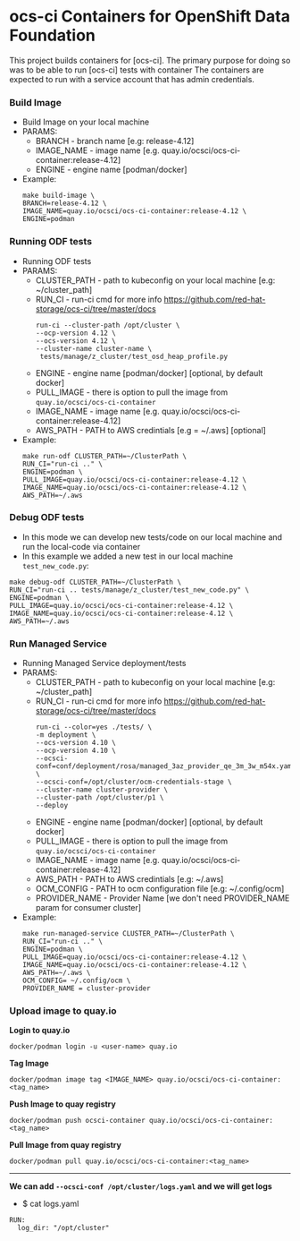 # ocs-ci Containers for OpenShift Data Foundation

This project builds containers for [ocs-ci].
The primary purpose for doing so was to be able to run [ocs-ci] tests with container
The containers are expected to run with a service account that has admin credentials.

### Build Image
* Build Image on your local machine
* PARAMS:
  * BRANCH - branch name [e.g: release-4.12]
  * IMAGE_NAME - image name [e.g. quay.io/ocsci/ocs-ci-container:release-4.12]
  * ENGINE - engine name [podman/docker]
* Example:
  ```
  make build-image \
  BRANCH=release-4.12 \
  IMAGE_NAME=quay.io/ocsci/ocs-ci-container:release-4.12 \
  ENGINE=podman
  ```

### Running ODF tests
* Running ODF tests
* PARAMS:
  * CLUSTER_PATH - path to kubeconfig on your local machine [e.g: ~/cluster_path]
  * RUN_CI - run-ci cmd for more info https://github.com/red-hat-storage/ocs-ci/tree/master/docs
    ```
    run-ci --cluster-path /opt/cluster \
    --ocp-version 4.12 \
    --ocs-version 4.12 \
    --cluster-name cluster-name \
     tests/manage/z_cluster/test_osd_heap_profile.py
    ```
  * ENGINE - engine name [podman/docker] [optional, by default docker]
  * PULL_IMAGE - there is option to pull the image from `quay.io/ocsci/ocs-ci-container`
  * IMAGE_NAME - image name [e.g. quay.io/ocsci/ocs-ci-container:release-4.12]
  * AWS_PATH - PATH to AWS credintials [e.g = ~/.aws] [optional]
* Example:
  ```
  make run-odf CLUSTER_PATH=~/ClusterPath \
  RUN_CI="run-ci .." \
  ENGINE=podman \
  PULL_IMAGE=quay.io/ocsci/ocs-ci-container:release-4.12 \
  IMAGE_NAME=quay.io/ocsci/ocs-ci-container:release-4.12 \
  AWS_PATH=~/.aws
  ```

### Debug ODF tests
  * In this mode we can develop new tests/code on our local machine and run the local-code via container
  * In this example we added a new test in our local machine `test_new_code.py`:
  ```
  make debug-odf CLUSTER_PATH=~/ClusterPath \
  RUN_CI="run-ci .. tests/manage/z_cluster/test_new_code.py" \
  ENGINE=podman \
  PULL_IMAGE=quay.io/ocsci/ocs-ci-container:release-4.12 \
  IMAGE_NAME=quay.io/ocsci/ocs-ci-container:release-4.12 \
  AWS_PATH=~/.aws
  ```

### Run Managed Service
* Running Managed Service deployment/tests
* PARAMS:
  * CLUSTER_PATH - path to kubeconfig on your local machine [e.g: ~/cluster_path]
  * RUN_CI - run-ci cmd for more info https://github.com/red-hat-storage/ocs-ci/tree/master/docs
    ```
    run-ci --color=yes ./tests/ \
    -m deployment \
    --ocs-version 4.10 \
    --ocp-version 4.10 \
    --ocsci-conf=conf/deployment/rosa/managed_3az_provider_qe_3m_3w_m54x.yaml \
    --ocsci-conf=/opt/cluster/ocm-credentials-stage \
    --cluster-name cluster-provider \
    --cluster-path /opt/cluster/p1 \
    --deploy
    ```
  * ENGINE - engine name [podman/docker] [optional, by default docker]
  * PULL_IMAGE - there is option to pull the image from `quay.io/ocsci/ocs-ci-container`
  * IMAGE_NAME - image name [e.g. quay.io/ocsci/ocs-ci-container:release-4.12]
  * AWS_PATH - PATH to AWS credintials [e.g: ~/.aws]
  * OCM_CONFIG - PATH to ocm configuration file [e.g: ~/.config/ocm]
  * PROVIDER_NAME - Provider Name [we don't need PROVIDER_NAME param for consumer cluster]
* Example:
  ```
  make run-managed-service CLUSTER_PATH=~/ClusterPath \
  RUN_CI="run-ci .." \
  ENGINE=podman \
  PULL_IMAGE=quay.io/ocsci/ocs-ci-container:release-4.12 \
  IMAGE_NAME=quay.io/ocsci/ocs-ci-container:release-4.12 \
  AWS_PATH=~/.aws \
  OCM_CONFIG= ~/.config/ocm \
  PROVIDER_NAME = cluster-provider
  ```

### Upload image to quay.io
**Login to quay.io**
```
docker/podman login -u <user-name> quay.io
```

**Tag Image**
```
docker/podman image tag <IMAGE_NAME> quay.io/ocsci/ocs-ci-container:<tag_name>
```

**Push Image to quay registry**
```
docker/podman push ocsci-container quay.io/ocsci/ocs-ci-container:<tag_name>
```

**Pull Image from quay registry**
```
docker/podman pull quay.io/ocsci/ocs-ci-container:<tag_name>
```

******************************************************************************
**We can add `--ocsci-conf /opt/cluster/logs.yaml` and we will get logs**

* $ cat logs.yaml
```
RUN:
  log_dir: "/opt/cluster"
```
